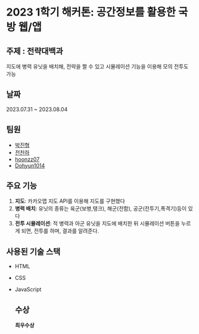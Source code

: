 # 2023 1학기 해커톤: 공간정보를 활용한 국방 웹/앱

## 주제 : 전략대백과
지도에 병력 유닛을 배치해, 전략을 짤 수 있고 시뮬레이션 기능을 이용해 모의 전투도 가능

## 날짜
2023.07.31 ~ 2023.08.04

## 팀원
- [박진형](https://github.com/maldron0309)
- [전찬하](https://github.com/wjscksgk)
- [hoonzz07](https://github.com/hoonzz07)
- [Dohyun1014](https://github.com/Dohyun1014)


## 주요 기능

1. **지도**: 카카오맵 지도 API를 이용해 지도를 구현했다
2. **병력 배치**: 유닛의 종류는 육군(보병,탱크), 해군(전함), 공군(전투기,폭격기)등이 있다
3. **전투 시뮬레이션**: 적 병력과 아군 유닛을 지도에 배치한 뒤 시뮬레이션 버튼을 누르게 되면, 전투를 하며, 결과를 알려준다.

## 사용된 기술 스택

- HTML
- CSS
- JavaScript

  ## 수상
  <strong>최우수상</strong>

